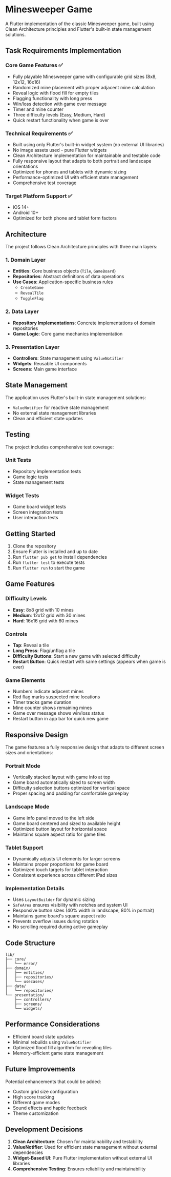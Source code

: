 # Minesweeper Game

A Flutter implementation of the classic Minesweeper game, built using Clean Architecture principles and Flutter's built-in state management solutions.

## Task Requirements Implementation

### Core Game Features ✅
- Fully playable Minesweeper game with configurable grid sizes (8x8, 12x12, 16x16)
- Randomized mine placement with proper adjacent mine calculation
- Reveal logic with flood fill for empty tiles
- Flagging functionality with long press
- Win/loss detection with game over message
- Timer and mine counter
- Three difficulty levels (Easy, Medium, Hard)
- Quick restart functionality when game is over

### Technical Requirements ✅
- Built using only Flutter's built-in widget system (no external UI libraries)
- No image assets used - pure Flutter widgets
- Clean Architecture implementation for maintainable and testable code
- Fully responsive layout that adapts to both portrait and landscape orientations
- Optimized for phones and tablets with dynamic sizing
- Performance-optimized UI with efficient state management
- Comprehensive test coverage

### Target Platform Support ✅
- iOS 14+
- Android 10+
- Optimized for both phone and tablet form factors

## Architecture

The project follows Clean Architecture principles with three main layers:

### 1. Domain Layer
- **Entities**: Core business objects (`Tile`, `GameBoard`)
- **Repositories**: Abstract definitions of data operations
- **Use Cases**: Application-specific business rules
  - `CreateGame`
  - `RevealTile`
  - `ToggleFlag`

### 2. Data Layer
- **Repository Implementations**: Concrete implementations of domain repositories
- **Game Logic**: Core game mechanics implementation

### 3. Presentation Layer
- **Controllers**: State management using `ValueNotifier`
- **Widgets**: Reusable UI components
- **Screens**: Main game interface

## State Management

The application uses Flutter's built-in state management solutions:
- `ValueNotifier` for reactive state management
- No external state management libraries
- Clean and efficient state updates

## Testing

The project includes comprehensive test coverage:

### Unit Tests
- Repository implementation tests
- Game logic tests
- State management tests

### Widget Tests
- Game board widget tests
- Screen integration tests
- User interaction tests

## Getting Started

1. Clone the repository
2. Ensure Flutter is installed and up to date
3. Run `flutter pub get` to install dependencies
4. Run `flutter test` to execute tests
5. Run `flutter run` to start the game

## Game Features

### Difficulty Levels
- **Easy**: 8x8 grid with 10 mines
- **Medium**: 12x12 grid with 30 mines
- **Hard**: 16x16 grid with 60 mines

### Controls
- **Tap**: Reveal a tile
- **Long Press**: Flag/unflag a tile
- **Difficulty Buttons**: Start a new game with selected difficulty
- **Restart Button**: Quick restart with same settings (appears when game is over)

### Game Elements
- Numbers indicate adjacent mines
- Red flag marks suspected mine locations
- Timer tracks game duration
- Mine counter shows remaining mines
- Game over message shows win/loss status
- Restart button in app bar for quick new game

## Responsive Design

The game features a fully responsive design that adapts to different screen sizes and orientations:

### Portrait Mode
- Vertically stacked layout with game info at top
- Game board automatically sized to screen width
- Difficulty selection buttons optimized for vertical space
- Proper spacing and padding for comfortable gameplay

### Landscape Mode
- Game info panel moved to the left side
- Game board centered and sized to available height
- Optimized button layout for horizontal space
- Maintains square aspect ratio for game tiles

### Tablet Support
- Dynamically adjusts UI elements for larger screens
- Maintains proper proportions for game board
- Optimized touch targets for tablet interaction
- Consistent experience across different iPad sizes

### Implementation Details
- Uses `LayoutBuilder` for dynamic sizing
- `SafeArea` ensures visibility with notches and system UI
- Responsive button sizes (40% width in landscape, 80% in portrait)
- Maintains game board's square aspect ratio
- Prevents overflow issues during rotation
- No scrolling required during active gameplay

## Code Structure

```
lib/
├── core/
│   └── error/
├── domain/
│   ├── entities/
│   ├── repositories/
│   └── usecases/
├── data/
│   └── repositories/
└── presentation/
    ├── controllers/
    ├── screens/
    └── widgets/
```

## Performance Considerations

- Efficient board state updates
- Minimal rebuilds using `ValueNotifier`
- Optimized flood fill algorithm for revealing tiles
- Memory-efficient game state management

## Future Improvements

Potential enhancements that could be added:
- Custom grid size configuration
- High score tracking
- Different game modes
- Sound effects and haptic feedback
- Theme customization

## Development Decisions

1. **Clean Architecture**: Chosen for maintainability and testability
2. **ValueNotifier**: Used for efficient state management without external dependencies
3. **Widget-Based UI**: Pure Flutter implementation without external UI libraries
4. **Comprehensive Testing**: Ensures reliability and maintainability

